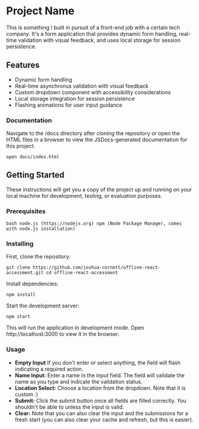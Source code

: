 # Project Name

This is something I built in pursuit of a front-end job with a certain tech company. It's a form application that provides dynamic form handling, real-time validation with visual feedback, and uses local storage for session persistence.

## Features

- Dynamic form handling
- Real-time asynchronus validation with visual feedback
- Custom dropdown component with accessibility considerations
- Local storage integration for session persistence
- Flashing animations for user input guidance

### Documentation

Navigate to the /docs directory after cloning the repository or open the HTML files in a browser to view the JSDocs-generated documentation for this project.

`open docs/index.html`

## Getting Started

These instructions will get you a copy of the project up and running on your local machine for development, testing, or evaluation purposes.

### Prerequisites

`bash
node.js (https://nodejs.org)
npm (Node Package Manager, comes with node.js installation)`

### Installing

First, clone the repository:

`git clone https://github.com/joshua-cornett/offline-react-accessment.git
cd offline-react-accessment`

Install dependencies:

`npm install`

Start the development server:

`npm start`

This will run the application in development mode. Open http://localhost:3000 to view it in the browser.

### Usage

- **Empty Input** If you don't enter or select anything, the field will flash indicating a required action.
- **Name Input:** Enter a name in the input field. The field will validate the name as you type and indicate the validation status.
- **Location Select:** Choose a location from the dropdown. Note that it is custom :)
- **Submit:** Click the submit button once all fields are filled correctly. You shouldn't be able to unless the input is valid.
- **Clear:** Note that you can also clear the input and the submissions for a fresh start (you can also clear your cache and refresh, but this is easier).

```

```
